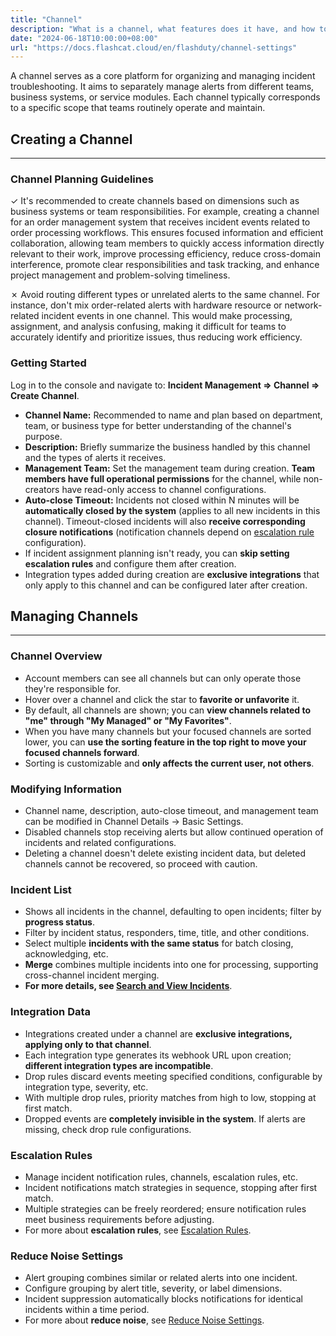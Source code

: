 ```yaml
---
title: "Channel"
description: "What is a channel, what features does it have, and how to manage it"
date: "2024-06-18T10:00:00+08:00"
url: "https://docs.flashcat.cloud/en/flashduty/channel-settings"
---
```


A channel serves as a core platform for organizing and managing incident troubleshooting. It aims to separately manage alerts from different teams, business systems, or service modules. Each channel typically corresponds to a specific scope that teams routinely operate and maintain.

<!--
## Video Introduction
---
<Video src="https://download.flashcat.cloud/flashduty/video/channel.mp4"></Video>
-->

## Creating a Channel
---

### Channel Planning Guidelines

&check; It's recommended to create channels based on dimensions such as business systems or team responsibilities. For example, creating a channel for an order management system that receives incident events related to order processing workflows. This ensures focused information and efficient collaboration, allowing team members to quickly access information directly relevant to their work, improve processing efficiency, reduce cross-domain interference, promote clear responsibilities and task tracking, and enhance project management and problem-solving timeliness.

&cross; Avoid routing different types or unrelated alerts to the same channel. For instance, don't mix order-related alerts with hardware resource or network-related incident events in one channel. This would make processing, assignment, and analysis confusing, making it difficult for teams to accurately identify and prioritize issues, thus reducing work efficiency.

### Getting Started
Log in to the console and navigate to: **Incident Management => Channel => Create Channel**.

- **Channel Name:** Recommended to name and plan based on department, team, or business type for better understanding of the channel's purpose.
- **Description:** Briefly summarize the business handled by this channel and the types of alerts it receives.
- **Management Team:** Set the management team during creation. **Team members have full operational permissions** for the channel, while non-creators have read-only access to channel configurations.
- **Auto-close Timeout:** Incidents not closed within N minutes will be **automatically closed by the system** (applies to all new incidents in this channel). Timeout-closed incidents will also **receive corresponding closure notifications** (notification channels depend on [escalation rule](https://docs.flashcat.cloud/en/flashduty/escalate-rule-settings?nav=01JCQ7A4N4WRWNXW8EWEHXCMF5) configuration).
- If incident assignment planning isn't ready, you can **skip setting escalation rules** and configure them after creation.
- Integration types added during creation are **exclusive integrations** that only apply to this channel and can be configured later after creation.

## Managing Channels
---
### Channel Overview
- Account members can see all channels but can only operate those they're responsible for.
- Hover over a channel and click the star to **favorite or unfavorite** it.
- By default, all channels are shown; you can **view channels related to "me" through "My Managed" or "My Favorites"**.
- When you have many channels but your focused channels are sorted lower, you can **use the sorting feature in the top right to move your focused channels forward**.
- Sorting is customizable and **only affects the current user, not others**.

### Modifying Information
- Channel name, description, auto-close timeout, and management team can be modified in Channel Details -> Basic Settings.
- Disabled channels stop receiving alerts but allow continued operation of incidents and related configurations.
- Deleting a channel doesn't delete existing incident data, but deleted channels cannot be recovered, so proceed with caution.

### Incident List
- Shows all incidents in the channel, defaulting to open incidents; filter by **progress status**.
- Filter by incident status, responders, time, title, and other conditions.
- Select multiple **incidents with the same status** for batch closing, acknowledging, etc.
- **Merge** combines multiple incidents into one for processing, supporting cross-channel incident merging.
- **For more details, see [Search and View Incidents](https://docs.flashcat.cloud/en/flashduty/view-incidents?nav=01JCQ7A4N4WRWNXW8EWEHXCMF5)**.

### Integration Data
- Integrations created under a channel are **exclusive integrations, applying only to that channel**.
- Each integration type generates its webhook URL upon creation; **different integration types are incompatible**.
- Drop rules discard events meeting specified conditions, configurable by integration type, severity, etc.
- With multiple drop rules, priority matches from high to low, stopping at first match.
- Dropped events are **completely invisible in the system**. If alerts are missing, check drop rule configurations.

### Escalation Rules
- Manage incident notification rules, channels, escalation rules, etc.
- Incident notifications match strategies in sequence, stopping after first match.
- Multiple strategies can be freely reordered; ensure notification rules meet business requirements before adjusting.
- For more about **escalation rules**, see [Escalation Rules](https://docs.flashcat.cloud/en/flashduty/escalate-rule-settings?nav=01JCQ7A4N4WRWNXW8EWEHXCMF5).

### Reduce Noise Settings
- Alert grouping combines similar or related alerts into one incident.
- Configure grouping by alert title, severity, or label dimensions.
- Incident suppression automatically blocks notifications for identical incidents within a time period.
- For more about **reduce noise**, see [Reduce Noise Settings](https://docs.flashcat.cloud/en/flashduty/noise-reduction-settings?nav=01JCQ7A4N4WRWNXW8EWEHXCMF5).